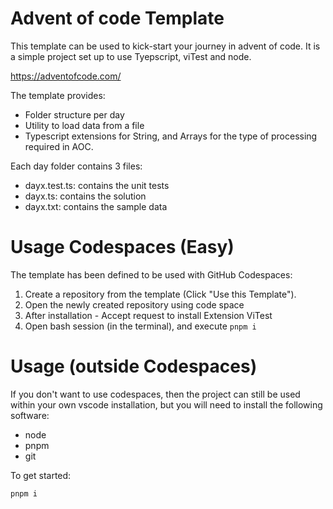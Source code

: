 # Advent of code Template

This template can be used to kick-start your journey in advent of code. It is a simple project set up to use Tyepscript, viTest and node. 

https://adventofcode.com/

The template provides:
- Folder structure per day
- Utility to load data from a file
- Typescript extensions for String, and Arrays for the type of processing required in AOC.

Each day folder contains 3 files:
- dayx.test.ts: contains the unit tests
- dayx.ts: contains the solution
- dayx.txt: contains the sample data

# Usage Codespaces (Easy)
The template has been defined to be used with GitHub Codespaces:
1. Create a repository from the template (Click "Use this Template").
3. Open the newly created repository using code space
4. After installation - Accept request to install Extension ViTest
5. Open bash session (in the terminal), and execute ```pnpm i```

# Usage (outside Codespaces)
If you don't want to use codespaces, then the project can still be used within your own vscode installation, but you will need to install the following software:
- node
- pnpm
- git

To get started:
```
pnpm i
```

